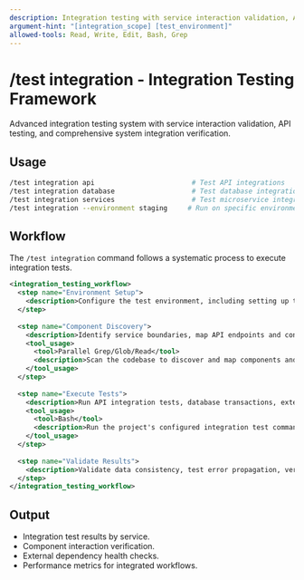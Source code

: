 ```yaml
---
description: Integration testing with service interaction validation, API testing, and system integration verification
argument-hint: "[integration_scope] [test_environment]"
allowed-tools: Read, Write, Edit, Bash, Grep
---
```


# /test integration - Integration Testing Framework

Advanced integration testing system with service interaction validation, API testing, and comprehensive system integration verification.

## Usage
```bash
/test integration api                        # Test API integrations
/test integration database                   # Test database integrations
/test integration services                   # Test microservice integrations
/test integration --environment staging     # Run on specific environment
```

## Workflow

The `/test integration` command follows a systematic process to execute integration tests.

```xml
<integration_testing_workflow>
  <step name="Environment Setup">
    <description>Configure the test environment, including setting up test databases and external services, initializing test data fixtures, and setting environment variables.</description>
  </step>
  
  <step name="Component Discovery">
    <description>Identify service boundaries, map API endpoints and contracts, locate integration test suites, and analyze dependency chains.</description>
    <tool_usage>
      <tool>Parallel Grep/Glob/Read</tool>
      <description>Scan the codebase to discover and map components and their interactions.</description>
    </tool_usage>
  </step>
  
  <step name="Execute Tests">
    <description>Run API integration tests, database transactions, external service calls, and cross-component workflows.</description>
    <tool_usage>
      <tool>Bash</tool>
      <description>Run the project's configured integration test command.</description>
    </tool_usage>
  </step>
  
  <step name="Validate Results">
    <description>Validate data consistency, test error propagation, verify timeout handling, and check rollback mechanisms.</description>
  </step>
</integration_testing_workflow>
```

## Output
- Integration test results by service.
- Component interaction verification.
- External dependency health checks.
- Performance metrics for integrated workflows.

<include component="components/analysis/dependency-mapping.md" />
<include component="components/orchestration/dag-orchestrator.md" />
<include component="components/interaction/progress-reporting.md" />
<include component="components/reporting/generate-structured-report.md" />